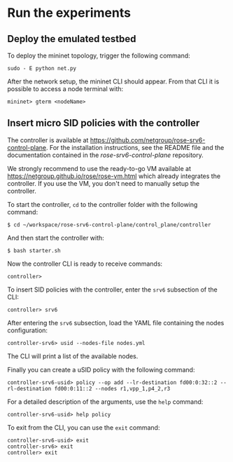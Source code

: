 # Run the experiments
## Deploy the emulated testbed

To deploy the mininet topology, trigger the following command:

```
sudo - E python net.py
```

After the network setup, the mininet CLI should appear. From that CLI it is possible to access a node terminal with:

```
mininet> gterm <nodeName>
```

## Insert micro SID policies with the controller

The controller is available at https://github.com/netgroup/rose-srv6-control-plane. For the installation instructions, see the README file and the documentation contained in the *rose-srv6-control-plane* repository.

We strongly recommend to use the ready-to-go VM available at https://netgroup.github.io/rose/rose-vm.html which already integrates the controller. If you use the VM, you don't need to manually setup the controller.

To start the controller, ``cd`` to the controller folder with the following command:

```
$ cd ~/workspace/rose-srv6-control-plane/control_plane/controller
```

And then start the controller with:
```
$ bash starter.sh
```

Now the controller CLI is ready to receive commands:
```
controller> 
```

To insert SID policies with the controller, enter the ``srv6`` subsection of the CLI:
```
controller> srv6
```

After entering the ``srv6`` subsection, load the YAML file containing the nodes configuration:
```
controller-srv6> usid --nodes-file nodes.yml
```

The CLI will print a list of the available nodes.

Finally you can create a uSID policy with the following command:
```
controller-srv6-usid> policy --op add --lr-destination fd00:0:32::2 --rl-destination fd00:0:11::2 --nodes r1,vpp_1,p4_2,r3
```

For a detailed description of the arguments, use the ``help`` command:
```
controller-srv6-usid> help policy
```

To exit from the CLI, you can use the ``exit`` command:
```
controller-srv6-usid> exit
controller-srv6> exit
controller> exit
```
